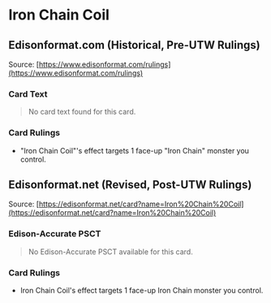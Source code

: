 # Iron Chain Coil

## Edisonformat.com (Historical, Pre-UTW Rulings)

Source: [https://www.edisonformat.com/rulings](https://www.edisonformat.com/rulings)

### Card Text

> No card text found for this card.

### Card Rulings

*   "Iron Chain Coil"'s effect targets 1 face-up "Iron Chain" monster you control.

## Edisonformat.net (Revised, Post-UTW Rulings)

Source: [https://edisonformat.net/card?name=Iron%20Chain%20Coil](https://edisonformat.net/card?name=Iron%20Chain%20Coil)

### Edison-Accurate PSCT

> No Edison-Accurate PSCT available for this card.

### Card Rulings

*   Iron Chain Coil's effect targets 1 face-up Iron Chain monster you control.
            